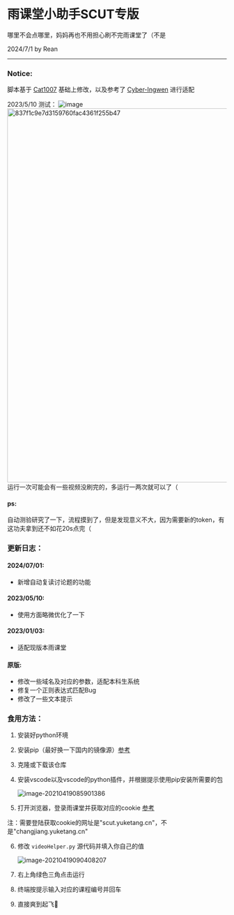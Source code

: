 # 雨课堂小助手SCUT专版
哪里不会点哪里，妈妈再也不用担心刷不完雨课堂了（不是

2024/7/1 by Rean

------

### Notice:

脚本基于 [Cat1007](https://github.com/Cat1007/yuketangHelperSCUTLite) 基础上修改，以及参考了 [Cyber-Ingwen](https://github.com/Cyber-Ingwen/yuketangHelperCQU) 进行适配

2023/5/10 测试：
![image](https://github.com/Rean-Schwarze/yuketangHelperSCUTbyRean/assets/19246285/416e880f-8171-43c1-826d-7a531a0094c6)
<img width="858" alt="837f1c9e7d3159760fac4361f255b47" src="https://github.com/Rean-Schwarze/yuketangHelperSCUTbyRean/assets/19246285/368733d2-ac6e-43d1-85fb-39ad0b1c4efa">
运行一次可能会有一些视频没刷完的，多运行一两次就可以了（

#### ps:

自动测验研究了一下，流程摸到了，但是发现意义不大，因为需要新的token，有这功夫拿到还不如花20s点完（



### 更新日志：

#### 2024/07/01:

- 新增自动复读讨论题的功能

#### 2023/05/10:
- 使用方面略微优化了一下

#### 2023/01/03:
- 适配现版本雨课堂

#### 原版:
- 修改一些域名及对应的参数，适配本科生系统
- 修复一个正则表达式匹配Bug
- 修改了一些文本提示



### 食用方法：

1. 安装好python环境

2. 安装pip（最好换一下国内的镜像源）[参考](https://blog.csdn.net/yuzaipiaofei/article/details/80891108)

3. 克隆或下载该仓库

4. 安装vscode以及vscode的python插件，并根据提示使用pip安装所需要的包

   ![image-20210419085901386](https://gitee.com/cat1007/markdown-pics/raw/master/uPic/image-20210419085901386.png)

5. 打开浏览器，登录雨课堂并获取对应的cookie  [参考](https://blog.csdn.net/lenfranky/article/details/90316262)

注：需要登陆获取cookie的网址是"scut.yuketang.cn"，不是"changjiang.yuketang.cn"

6. 修改 `videoHelper.py` 源代码并填入你自己的值

   ![image-20210419090408207](https://gitee.com/cat1007/markdown-pics/raw/master/uPic/image-20210419090408207.png)

7. 右上角绿色三角点击运行

8. 终端按提示输入对应的课程编号并回车

9. 直接爽到起飞🛫️
